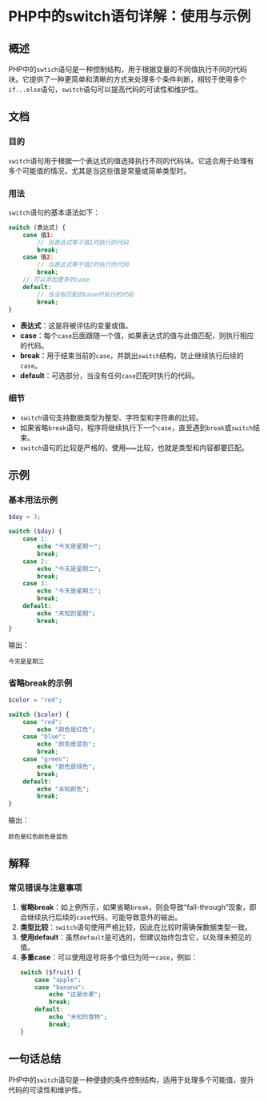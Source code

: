 <!--
Meta Description: # PHP中的switch语句详解：使用与示例 ## 概述 PHP中的`swtich`语句是一种控制结构，用于根据变量的不同值执行不同的代码块。它提供了一种更简单和清晰的方式来处理多个条件判断，相较于使用多个`if...else`语句，`switch`语句可以提高代码的可读性和维护性。 ## 文档 ...
Meta Keywords: case, break, switch, echo, default
-->

# PHP中的switch语句详解：使用与示例

## 概述
PHP中的`swtich`语句是一种控制结构，用于根据变量的不同值执行不同的代码块。它提供了一种更简单和清晰的方式来处理多个条件判断，相较于使用多个`if...else`语句，`switch`语句可以提高代码的可读性和维护性。

## 文档
### 目的
`switch`语句用于根据一个表达式的值选择执行不同的代码块。它适合用于处理有多个可能值的情况，尤其是当这些值是常量或简单类型时。

### 用法
`switch`语句的基本语法如下：

```php
switch (表达式) {
    case 值1:
        // 当表达式等于值1时执行的代码
        break;
    case 值2:
        // 当表达式等于值2时执行的代码
        break;
    // 可以添加更多的case
    default:
        // 当没有匹配的case时执行的代码
        break;
}
```

- **表达式**：这是将被评估的变量或值。
- **case**：每个`case`后面跟随一个值，如果表达式的值与此值匹配，则执行相应的代码。
- **break**：用于结束当前的`case`，并跳出`switch`结构，防止继续执行后续的`case`。
- **default**：可选部分，当没有任何`case`匹配时执行的代码。

### 细节
- `switch`语句支持数据类型为整型、字符型和字符串的比较。
- 如果省略`break`语句，程序将继续执行下一个`case`，直至遇到`break`或`switch`结束。
- `switch`语句的比较是严格的，使用`===`比较，也就是类型和内容都要匹配。

## 示例
### 基本用法示例
```php
$day = 3;

switch ($day) {
    case 1:
        echo "今天是星期一";
        break;
    case 2:
        echo "今天是星期二";
        break;
    case 3:
        echo "今天是星期三";
        break;
    default:
        echo "未知的星期";
        break;
}
```
输出：
```
今天是星期三
```

### 省略break的示例
```php
$color = "red";

switch ($color) {
    case "red":
        echo "颜色是红色";
    case "blue":
        echo "颜色是蓝色";
        break;
    case "green":
        echo "颜色是绿色";
        break;
    default:
        echo "未知颜色";
        break;
}
```
输出：
```
颜色是红色颜色是蓝色
```

## 解释
### 常见错误与注意事项
1. **省略break**：如上例所示，如果省略`break`，则会导致“fall-through”现象，即会继续执行后续的`case`代码，可能导致意外的输出。
2. **类型比较**：`switch`语句使用严格比较，因此在比较时需确保数据类型一致。
3. **使用default**：虽然`default`是可选的，但建议始终包含它，以处理未预见的值。
4. **多重case**：可以使用逗号将多个值归为同一`case`，例如：
   ```php
   switch ($fruit) {
       case "apple":
       case "banana":
           echo "这是水果";
           break;
       default:
           echo "未知的食物";
           break;
   }
   ```

## 一句话总结
PHP中的`switch`语句是一种便捷的条件控制结构，适用于处理多个可能值，提升代码的可读性和维护性。